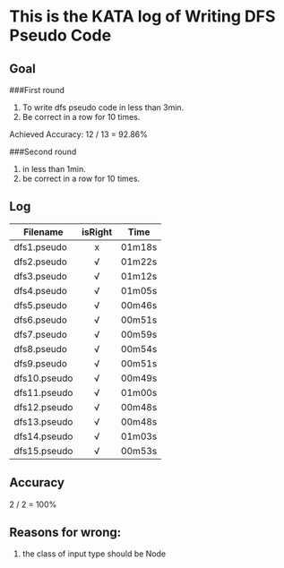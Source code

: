 # This is the KATA log of Writing DFS Pseudo Code  

## Goal
  
###First round  
  
1. To write dfs pseudo code in less than 3min.
2. Be correct in a row for 10 times.  
  
Achieved
Accuracy: 12 / 13 = 92.86%

###Second round

1. in less than 1min.
2. be correct in a row for 10 times.  
  
## Log
  
| Filename           | isRight    | Time |
| ------------------ |:----------:|:----:|
| dfs1.pseudo        |x           |01m18s|
| dfs2.pseudo        |√           |01m22s|
| dfs3.pseudo        |√           |01m12s|
| dfs4.pseudo        |√           |01m05s|
| dfs5.pseudo        |√           |00m46s|
| dfs6.pseudo        |√           |00m51s|
| dfs7.pseudo        |√           |00m59s|
| dfs8.pseudo        |√           |00m54s|
| dfs9.pseudo        |√           |00m51s|
| dfs10.pseudo       |√           |00m49s|
| dfs11.pseudo       |√           |01m00s|
| dfs12.pseudo       |√           |00m48s|
| dfs13.pseudo       |√           |00m48s|
| dfs14.pseudo       |√           |01m03s|
| dfs15.pseudo       |√           |00m53s|
  
## Accuracy  
  
2 / 2 = 100%
  
## Reasons for wrong:  
  
1. the class of input type should be Node
